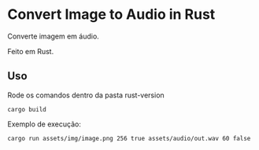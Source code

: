 # Convert Image to Audio in Rust

Converte imagem em áudio.

Feito em Rust.

## Uso

Rode os comandos dentro da pasta rust-version

```
cargo build
```

Exemplo de execução:

```
cargo run assets/img/image.png 256 true assets/audio/out.wav 60 false
```
